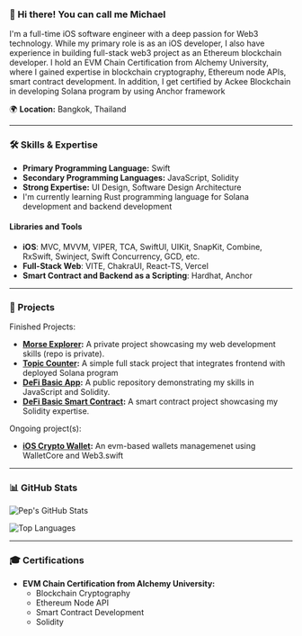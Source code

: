 
### 👋 Hi there! You can call me Michael

I'm a full-time iOS software engineer with a deep passion for Web3 technology. While my primary role is as an iOS developer, I also have experience in building full-stack web3 project as an Ethereum blockchain developer. I hold an EVM Chain Certification from Alchemy University, where I gained expertise in blockchain cryptography, Ethereum node APIs, smart contract development. In addition, I get certified by Ackee Blockchain in developing Solana program by using Anchor framework

🌍 **Location:** Bangkok, Thailand

---

### 🛠️ Skills & Expertise

- **Primary Programming Language:** Swift
- **Secondary Programming Languages:** JavaScript, Solidity
- **Strong Expertise:** UI Design, Software Design Architecture
- I'm currently learning Rust programming language for Solana development and backend development

#### Libraries and Tools

- **iOS**: MVC, MVVM, VIPER, TCA, SwiftUI, UIKit, SnapKit, Combine, RxSwift, Swinject, Swift Concurrency, GCD, etc.
- **Full-Stack Web**: VITE, ChakraUI, React-TS, Vercel
- **Smart Contract and Backend as a Scripting**: Hardhat, Anchor

---

### 🚀 Projects

Finished Projects:
- **[Morse Explorer](https://morse-explorer.vercel.app/):** A private project showcasing my web development skills (repo is private).
- **[Topic Counter](https://simple-fullstack-solana-project.vercel.app/):** A simple full stack project that integrates frontend with deployed Solana program
- **[DeFi Basic App](https://github.com/akaMiWP/defi-basic-app):** A public repository demonstrating my skills in JavaScript and Solidity.
- **[DeFi Basic Smart Contract](https://github.com/akaMiWP/defi-basic-smart-contract):** A smart contract project showcasing my Solidity expertise.

Ongoing project(s):
- **[iOS Crypto Wallet](https://github.com/akaMiWP/crypto-wallet):** An evm-based wallets managemenet using WalletCore and Web3.swift

---

### 📊 GitHub Stats

![Pep's GitHub Stats](https://github-readme-stats.vercel.app/api?username=akaMiWP&show_icons=true&theme=tokyonight)

![Top Languages](https://github-readme-stats.vercel.app/api/top-langs/?username=akaMiWP&layout=compact&theme=tokyonight)

---

### 🎓 Certifications

- **EVM Chain Certification from Alchemy University:**
  - Blockchain Cryptography
  - Ethereum Node API
  - Smart Contract Development
  - Solidity
